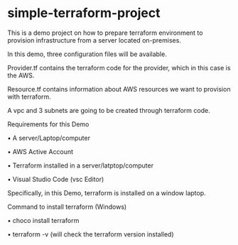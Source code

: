 # simple-terraform-project

This is a demo project on how to prepare terraform environment to provision infrastructure from a server located on-premises.

In this demo, three configuration files will be available.

Provider.tf contains the terraform code for the provider, which in this case is the AWS.

Resource.tf contains information about AWS resources we want to provision with terraform.

A vpc and 3 subnets are going to be created through terraform code.

Requirements for this Demo

•	A server/Laptop/computer

•	AWS Active Account

•	Terraform installed in a server/latptop/computer

•	Visual Studio Code (vsc Editor)

Specifically, in this Demo, terraform is installed on a window laptop.

Command to install terraform (Windows)

•	choco install terraform

•	terraform -v (will check the terraform version installed)





